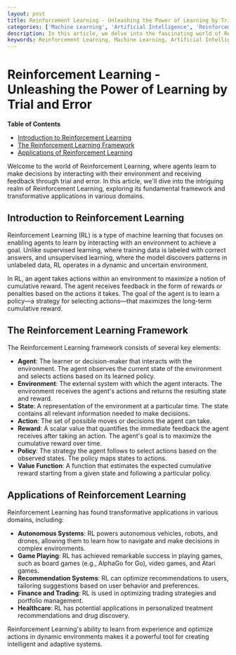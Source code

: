 ```yaml
---
layout: post
title: Reinforcement Learning - Unleashing the Power of Learning by Trial and Error
categories: ['Machine Learning', 'Artificial Intelligence', 'Reinforcement Learning']
description: In this article, we delve into the fascinating world of Reinforcement Learning, exploring how agents learn to make decisions through trial and error, and its transformative applications in autonomous systems and game playing.
keywords: Reinforcement Learning, Machine Learning, Artificial Intelligence, Autonomous Systems, Game Playing
---
```

# Reinforcement Learning - Unleashing the Power of Learning by Trial and Error

**Table of Contents**

- [Introduction to Reinforcement Learning](#introduction-to-reinforcement-learning)
- [The Reinforcement Learning Framework](#the-reinforcement-learning-framework)
- [Applications of Reinforcement Learning](#applications-of-reinforcement-learning)

Welcome to the world of Reinforcement Learning, where agents learn to make decisions by interacting with their environment and receiving feedback through trial and error. In this article, we'll dive into the intriguing realm of Reinforcement Learning, exploring its fundamental framework and transformative applications in various domains.

## Introduction to Reinforcement Learning

Reinforcement Learning (RL) is a type of machine learning that focuses on enabling agents to learn by interacting with an environment to achieve a goal. Unlike supervised learning, where training data is labeled with correct answers, and unsupervised learning, where the model discovers patterns in unlabeled data, RL operates in a dynamic and uncertain environment.

In RL, an agent takes actions within an environment to maximize a notion of cumulative reward. The agent receives feedback in the form of rewards or penalties based on the actions it takes. The goal of the agent is to learn a policy—a strategy for selecting actions—that maximizes the long-term cumulative reward.

## The Reinforcement Learning Framework

The Reinforcement Learning framework consists of several key elements:

- **Agent**: The learner or decision-maker that interacts with the environment. The agent observes the current state of the environment and selects actions based on its learned policy.
- **Environment**: The external system with which the agent interacts. The environment receives the agent's actions and returns the resulting state and reward.
- **State**: A representation of the environment at a particular time. The state contains all relevant information needed to make decisions.
- **Action**: The set of possible moves or decisions the agent can take.
- **Reward**: A scalar value that quantifies the immediate feedback the agent receives after taking an action. The agent's goal is to maximize the cumulative reward over time.
- **Policy**: The strategy the agent follows to select actions based on the observed states. The policy maps states to actions.
- **Value Function**: A function that estimates the expected cumulative reward starting from a given state and following a particular policy.

## Applications of Reinforcement Learning

Reinforcement Learning has found transformative applications in various domains, including:

- **Autonomous Systems**: RL powers autonomous vehicles, robots, and drones, allowing them to learn how to navigate and make decisions in complex environments.
- **Game Playing**: RL has achieved remarkable success in playing games, such as board games (e.g., AlphaGo for Go), video games, and Atari games.
- **Recommendation Systems**: RL can optimize recommendations to users, tailoring suggestions based on user behavior and preferences.
- **Finance and Trading**: RL is used in optimizing trading strategies and portfolio management.
- **Healthcare**: RL has potential applications in personalized treatment recommendations and drug discovery.

Reinforcement Learning's ability to learn from experience and optimize actions in dynamic environments makes it a powerful tool for creating intelligent and adaptive systems.
